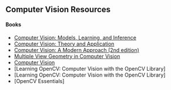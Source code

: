 ## Computer Vision Resources

#### Books

* [Computer Vision: Models, Learning, and Inference](http://www.computervisionmodels.com/)
* [Computer Vision: Theory and Application](http://szeliski.org/Book/)
* [Computer Vision: A Modern Approach (2nd edition)](https://www.amazon.com/Computer-Vision-Modern-Approach-2nd/dp/013608592X/ref=dp_ob_title_bk)
* [Multiple View Geometry in Computer Vision](https://www.robots.ox.ac.uk/~vgg/hzbook/)
* [Computer Vision ](https://www.amazon.com/Computer-Vision-Linda-G-Shapiro/dp/0130307963)
* [Learning OpenCV: Computer Vision with the OpenCV Library]
* [Learning OpenCV: Computer Vision with the OpenCV Library]
* [OpenCV Essentials]